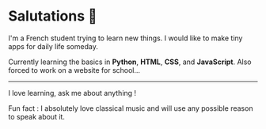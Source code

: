# Salutations 🥚

I'm a French student trying to learn new things. I would like to make tiny apps for daily life someday.

Currently learning the basics in **Python**, **HTML**, **CSS**, and **JavaScript**. Also forced to work on a website for school...

---

I love learning, ask me about anything !

Fun fact : I absolutely love classical music and will use any possible reason to speak about it.
